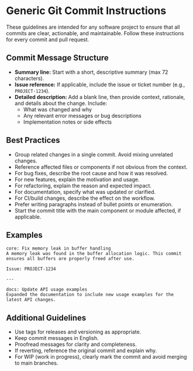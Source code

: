 # Generic Git Commit Instructions

These guidelines are intended for any software project to ensure that all commits are clear, actionable, and maintainable. Follow these instructions for every commit and pull request.

## Commit Message Structure
- **Summary line:** Start with a short, descriptive summary (max 72 characters).
- **Issue reference:** If applicable, include the issue or ticket number (e.g., `PROJECT-1234`).
- **Detailed description:** Add a blank line, then provide context, rationale, and details about the change. Include:
  - What was changed and why
  - Any relevant error messages or bug descriptions
  - Implementation notes or side effects

## Best Practices
- Group related changes in a single commit. Avoid mixing unrelated changes.
- Reference affected files or components if not obvious from the context.
- For bug fixes, describe the root cause and how it was resolved.
- For new features, explain the motivation and usage.
- For refactoring, explain the reason and expected impact.
- For documentation, specify what was updated or clarified.
- For CI/build changes, describe the effect on the workflow.
- Prefer writing paragraphs instead of bullet points or enumeration.
- Start the commit title with the main component or module affected, if applicable.

## Examples
```
core: Fix memory leak in buffer handling
A memory leak was found in the buffer allocation logic. This commit ensures all buffers are properly freed after use.

Issue: PROJECT-1234

---

docs: Update API usage examples
Expanded the documentation to include new usage examples for the latest API changes.
```

## Additional Guidelines
- Use tags for releases and versioning as appropriate.
- Keep commit messages in English.
- Proofread messages for clarity and completeness.
- If reverting, reference the original commit and explain why.
- For WIP (work in progress), clearly mark the commit and avoid merging to main branches.

